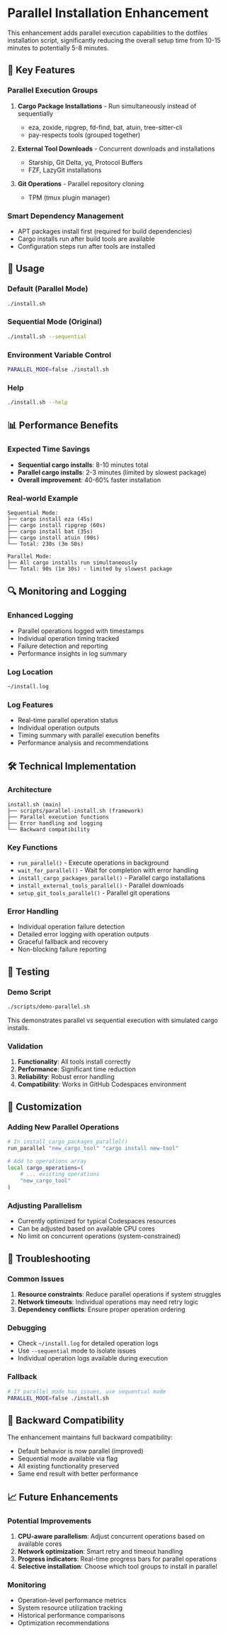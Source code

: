 # Parallel Installation Enhancement

This enhancement adds parallel execution capabilities to the dotfiles installation script, significantly reducing the overall setup time from 10-15 minutes to potentially 5-8 minutes.

## 🚀 Key Features

### Parallel Execution Groups
1. **Cargo Package Installations** - Run simultaneously instead of sequentially
   - eza, zoxide, ripgrep, fd-find, bat, atuin, tree-sitter-cli
   - pay-respects tools (grouped together)

2. **External Tool Downloads** - Concurrent downloads and installations
   - Starship, Git Delta, yq, Protocol Buffers
   - FZF, LazyGit installations

3. **Git Operations** - Parallel repository cloning
   - TPM (tmux plugin manager)

### Smart Dependency Management
- APT packages install first (required for build dependencies)
- Cargo installs run after build tools are available
- Configuration steps run after tools are installed

## 🎯 Usage

### Default (Parallel Mode)
```bash
./install.sh
```

### Sequential Mode (Original)
```bash
./install.sh --sequential
```

### Environment Variable Control
```bash
PARALLEL_MODE=false ./install.sh
```

### Help
```bash
./install.sh --help
```

## 📊 Performance Benefits

### Expected Time Savings
- **Sequential cargo installs**: 8-10 minutes total
- **Parallel cargo installs**: 2-3 minutes (limited by slowest package)
- **Overall improvement**: 40-60% faster installation

### Real-world Example
```
Sequential Mode:
├── cargo install eza (45s)
├── cargo install ripgrep (60s)
├── cargo install bat (35s)
├── cargo install atuin (90s)
└── Total: 230s (3m 50s)

Parallel Mode:
├── All cargo installs run simultaneously
└── Total: 90s (1m 30s) - limited by slowest package
```

## 🔍 Monitoring and Logging

### Enhanced Logging
- Parallel operations logged with timestamps
- Individual operation timing tracked
- Failure detection and reporting
- Performance insights in log summary

### Log Location
```bash
~/install.log
```

### Log Features
- Real-time parallel operation status
- Individual operation outputs
- Timing summary with parallel execution benefits
- Performance analysis and recommendations

## 🛠️ Technical Implementation

### Architecture
```
install.sh (main)
├── scripts/parallel-install.sh (framework)
├── Parallel execution functions
├── Error handling and logging
└── Backward compatibility
```

### Key Functions
- `run_parallel()` - Execute operations in background
- `wait_for_parallel()` - Wait for completion with error handling
- `install_cargo_packages_parallel()` - Parallel cargo installations
- `install_external_tools_parallel()` - Parallel downloads
- `setup_git_tools_parallel()` - Parallel git operations

### Error Handling
- Individual operation failure detection
- Detailed error logging with operation outputs
- Graceful fallback and recovery
- Non-blocking failure reporting

## 🧪 Testing

### Demo Script
```bash
./scripts/demo-parallel.sh
```

This demonstrates parallel vs sequential execution with simulated cargo installs.

### Validation
1. **Functionality**: All tools install correctly
2. **Performance**: Significant time reduction
3. **Reliability**: Robust error handling
4. **Compatibility**: Works in GitHub Codespaces environment

## 🔧 Customization

### Adding New Parallel Operations
```bash
# In install_cargo_packages_parallel()
run_parallel "new_cargo_tool" "cargo install new-tool"

# Add to operations array
local cargo_operations=(
    # ... existing operations
    "new_cargo_tool"
)
```

### Adjusting Parallelism
- Currently optimized for typical Codespaces resources
- Can be adjusted based on available CPU cores
- No limit on concurrent operations (system-constrained)

## 🚨 Troubleshooting

### Common Issues
1. **Resource constraints**: Reduce parallel operations if system struggles
2. **Network timeouts**: Individual operations may need retry logic
3. **Dependency conflicts**: Ensure proper operation ordering

### Debugging
- Check `~/install.log` for detailed operation logs
- Use `--sequential` mode to isolate issues
- Individual operation logs available during execution

### Fallback
```bash
# If parallel mode has issues, use sequential mode
PARALLEL_MODE=false ./install.sh
```

## 🔄 Backward Compatibility

The enhancement maintains full backward compatibility:
- Default behavior is now parallel (improved)
- Sequential mode available via flag
- All existing functionality preserved
- Same end result with better performance

## 📈 Future Enhancements

### Potential Improvements
1. **CPU-aware parallelism**: Adjust concurrent operations based on available cores
2. **Network optimization**: Smart retry and timeout handling
3. **Progress indicators**: Real-time progress bars for parallel operations
4. **Selective installation**: Choose which tool groups to install in parallel

### Monitoring
- Operation-level performance metrics
- System resource utilization tracking
- Historical performance comparisons
- Optimization recommendations